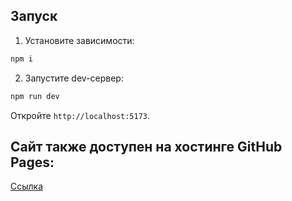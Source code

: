 ## Запуск

1. Установите зависимости:
```bash
npm i
```

2. Запустите dev-сервер:
```bash
npm run dev
```

Откройте `http://localhost:5173`.


## Сайт также доступен на хостинге GitHub Pages:
[Ссылка](https://fizkultprivet322.github.io/technical-task-trajectory/)
